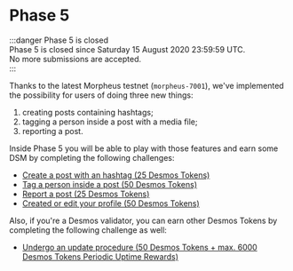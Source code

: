 # Phase 5
:::danger Phase 5 is closed  
Phase 5 is closed since Saturday 15 August 2020 23:59:59 UTC.  
No more submissions are accepted.    
:::

Thanks to the latest Morpheus testnet (`morpheus-7001`), we've implemented the possibility for users of doing three new things: 

1. creating posts containing hashtags;
2. tagging a person inside a post with a media file; 
3. reporting a post.

Inside Phase 5 you will be able to play with those features and earn some DSM by completing the following challenges:

- [Create a post with an hashtag (25 Desmos Tokens)](hashtag-post.md)
- [Tag a person inside a post (50 Desmos Tokens)](tag-person.md)
- [Report a post (25 Desmos Tokens)](report-post.md)
- [Created or edit your profile (50 Desmos Tokens)](create-update-profile.md)

Also, if you're a Desmos validator, you can earn other Desmos Tokens by completing the following challenge as well:
- [Undergo an update procedure (50 Desmos Tokens + max. 6000 Desmos Tokens Periodic Uptime Rewards)](update-node.md)

